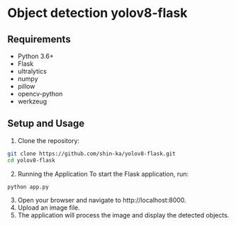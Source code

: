 # Object detection yolov8-flask

## Requirements

- Python 3.6+
- Flask
- ultralytics
- numpy
- pillow
- opencv-python
- werkzeug

## Setup and Usage

1. Clone the repository:

```bash
git clone https://github.com/shin-ka/yolov8-flask.git
cd yolov8-flask
```
2. Running the Application
To start the Flask application, run:
```bash
python app.py
```


3. Open your browser and navigate to http://localhost:8000.
4. Upload an image file.
5. The application will process the image and display the detected objects.
